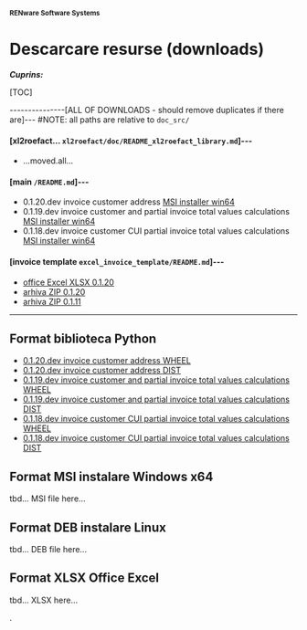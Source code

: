 
<small>**RENware Software Systems**</small>



# Descarcare resurse (downloads)

***Cuprins:***

[TOC]


---------------[ALL OF DOWNLOADS - should remove duplicates if there are]--- #NOTE: all paths are relative to `doc_src/`

#### [xl2roefact... `xl2roefact/doc/README_xl2roefact_library.md`]---

* ...moved.all...


#### [main `/README.md`]---

* 0.1.20.dev invoice customer address [MSI installer win64](../xl2roefact/dist/xl2roefact-0.1.20-win64.msi "download")
* 0.1.19.dev invoice customer and partial invoice total values calculations [MSI installer win64](../xl2roefact/dist/0.1.19/xl2roefact-0.1.19-win64.msi "download")
* 0.1.18.dev invoice customer CUI partial invoice total values calculations [MSI installer win64](../xl2roefact/dist/0.1.18/xl2roefact-0.1.18-win64.msi "download")


#### [invoice template `excel_invoice_template/README.md`]---

* [office Excel XLSX 0.1.20](../excel_invoice_template/invoice_template_CU_tva.xlsx "download")
* [arhiva ZIP 0.1.20](../excel_invoice_template/released_packages/0.1.20-excel_invoice_template.zip "download")
* [arhiva ZIP 0.1.11](../excel_invoice_template/released_packages/0.1.11-excel_invoice_template.zip "download")


--------------------------------



## Format biblioteca Python  <!-- TODO: rdy to test up to v0.1.20 --> 

* [0.1.20.dev invoice customer address WHEEL](../xl2roefact/dist/xl2roefact-0.1.20-py3-none-any.whl "download")
* [0.1.20.dev invoice customer address DIST](../xl2roefact/dist/xl2roefact-0.1.20.tar.gz "download")
* [0.1.19.dev invoice customer and partial invoice total values calculations WHEEL](../xl2roefact/dist/0.1.19/xl2roefact-0.1.19-py3-none-any.whl "download")
* [0.1.19.dev invoice customer and partial invoice total values calculations DIST](../xl2roefact/dist/0.1.19/xl2roefact-0.1.19.tar.gz "download")
* [0.1.18.dev invoice customer CUI partial invoice total values calculations WHEEL](../xl2roefact/dist/0.1.18/xl2roefact-0.1.18-py3-none-any.whl "download")
* [0.1.18.dev invoice customer CUI partial invoice total values calculations DIST](../xl2roefact/dist/0.1.18/xl2roefact-0.1.18.tar.gz "download")







## Format MSI instalare Windows x64

tbd... MSI file here...






## Format DEB instalare Linux

tbd... DEB file here...






## Format XLSX Office Excel

tbd... XLSX here...






.


